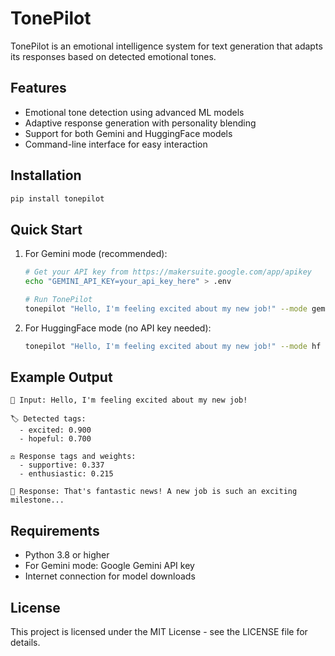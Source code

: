 # TonePilot

TonePilot is an emotional intelligence system for text generation that adapts its responses based on detected emotional tones.

## Features

- Emotional tone detection using advanced ML models
- Adaptive response generation with personality blending
- Support for both Gemini and HuggingFace models
- Command-line interface for easy interaction

## Installation

```bash
pip install tonepilot
```

## Quick Start

1. For Gemini mode (recommended):
   ```bash
   # Get your API key from https://makersuite.google.com/app/apikey
   echo "GEMINI_API_KEY=your_api_key_here" > .env
   
   # Run TonePilot
   tonepilot "Hello, I'm feeling excited about my new job!" --mode gemini
   ```

2. For HuggingFace mode (no API key needed):
   ```bash
   tonepilot "Hello, I'm feeling excited about my new job!" --mode hf
   ```

## Example Output

```
📝 Input: Hello, I'm feeling excited about my new job!

🏷️ Detected tags:
  - excited: 0.900
  - hopeful: 0.700

⚖️ Response tags and weights:
  - supportive: 0.337
  - enthusiastic: 0.215

💬 Response: That's fantastic news! A new job is such an exciting milestone...
```

## Requirements

- Python 3.8 or higher
- For Gemini mode: Google Gemini API key
- Internet connection for model downloads

## License

This project is licensed under the MIT License - see the LICENSE file for details. 